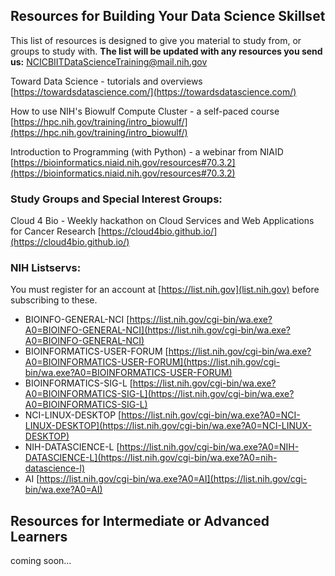 ## Resources for Building Your Data Science Skillset

This list of resources is designed to give you material to study from, or groups to study with.  **The list will be updated with any resources you send us:** NCICBIITDataScienceTraining@mail.nih.gov

Toward Data Science - tutorials and overviews
[https://towardsdatascience.com/](https://towardsdatascience.com/)

How to use NIH's Biowulf Compute Cluster - a self-paced course
[https://hpc.nih.gov/training/intro_biowulf/](https://hpc.nih.gov/training/intro_biowulf/)

Introduction to Programming (with Python) - a webinar from NIAID
[https://bioinformatics.niaid.nih.gov/resources#70.3.2](https://bioinformatics.niaid.nih.gov/resources#70.3.2)

### Study Groups and Special Interest Groups:

Cloud 4 Bio - Weekly hackathon on Cloud Services and Web Applications for Cancer Research
[https://cloud4bio.github.io/](https://cloud4bio.github.io/)

### NIH Listservs:

You must register for an account at [https://list.nih.gov](list.nih.gov) before subscribing to these.

* BIOINFO-GENERAL-NCI [https://list.nih.gov/cgi-bin/wa.exe?A0=BIOINFO-GENERAL-NCI](https://list.nih.gov/cgi-bin/wa.exe?A0=BIOINFO-GENERAL-NCI)
* BIOINFORMATICS-USER-FORUM [https://list.nih.gov/cgi-bin/wa.exe?A0=BIOINFORMATICS-USER-FORUM](https://list.nih.gov/cgi-bin/wa.exe?A0=BIOINFORMATICS-USER-FORUM)
* BIOINFORMATICS-SIG-L [https://list.nih.gov/cgi-bin/wa.exe?A0=BIOINFORMATICS-SIG-L](https://list.nih.gov/cgi-bin/wa.exe?A0=BIOINFORMATICS-SIG-L)
* NCI-LINUX-DESKTOP [https://list.nih.gov/cgi-bin/wa.exe?A0=NCI-LINUX-DESKTOP](https://list.nih.gov/cgi-bin/wa.exe?A0=NCI-LINUX-DESKTOP)
* NIH-DATASCIENCE-L [https://list.nih.gov/cgi-bin/wa.exe?A0=NIH-DATASCIENCE-L](https://list.nih.gov/cgi-bin/wa.exe?A0=nih-datascience-l)
* AI [https://list.nih.gov/cgi-bin/wa.exe?A0=AI](https://list.nih.gov/cgi-bin/wa.exe?A0=AI)

## Resources for Intermediate or Advanced Learners

coming soon...
